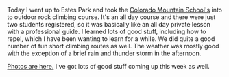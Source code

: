 Today I went up to Estes Park and took the [Colorado Mountain School's](http://www.totalclimbing.com) into to outdoor rock climbing course. It's an all day course and there were just two students registered, so it was basically like an all day private lesson with a professional guide. I learned lots of good stuff, including how to repel, which I have been wanting to learn for a while. We did quite a good number of fun short climbing routes as well. The weather was mostly good with the exception of a brief rain and thunder storm in the afternoon.

[Photos are here.](/app/photos?gallery=summer_2009) I've got lots of good stuff coming up this week as well.